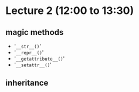 # Lecture 2 (12:00 to 13:30)

## magic methods

+ '`__str__()`'
+ '`__repr__()`'
+ '`__getattribute__()`'
+ '`__setattr__()`'

## inheritance